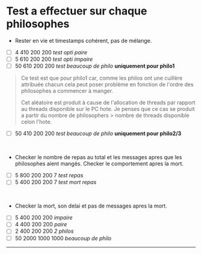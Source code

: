 # Test a effectuer sur chaque philosophes

- Rester en vie et timestamps cohérent, pas de mélange.
- [ ] 4 410 200 200 *test opti paire*
- [ ] 5 610 200 200 *test opti impaire*
- [ ] 50 610 200 200 *test beaucoup de philo* **uniquement pour philo1**
> Ce test est que pour philo1 car, comme les philos ont une cuillère attribuée chacun
> cela peut poser problème en fonction de l'ordre des philosophes a commencer à manger.
> 
> Cet aléatoire est produit à cause de l'allocation de threads par rapport au threads
> disponible sur le PC hote. Je penses que ce cas se produit a partir du nombre
> de philosophers > nombre de threads disponible celon l'hote.
- [ ] 50 410 200 200 *test beaucoup de philo* **uniquement pour philo2/3**

<br />

- Checker le nombre de repas au total et les messages
apres que les philosophes aient mangés.
Checker le comportement apres la mort.
- [ ] 5 800 200 200 7 *test repas*
- [ ] 5 400 200 200 7 *test mort repas*

<br />

- Checker la mort, son delai et pas de messages apres la mort.
- [ ] 5 400 200 200 *impaire*
- [ ] 4 400 200 200 *paire*
- [ ] 2 400 200 200 *2 philos*
- [ ] 50 2000 1000 1000 *beaucoup de philo*

---
